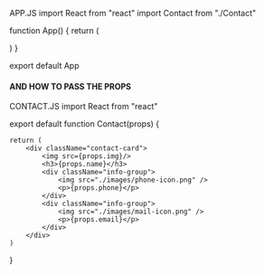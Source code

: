 APP.JS
import React from "react"
import Contact from "./Contact"

function App() {
return (

<div className="contacts">
<Contact 
                img="./images/mr-whiskerson.png" 
                name="Mr. Whiskerson"
                phone="(212) 555-1234"
                email="mr.whiskaz@catnap.meow"
            />
<Contact 
                img="./images/fluffykins.png"
                name="Fluffykins"
                phone="(212) 555-2345"
                email="fluff@me.com"
            />
<Contact 
                img="./images/felix.png"
                name="Felix"
                phone="(212) 555-4567"
                email="thecat@hotmail.com"
            />
<Contact 
                img="./images/pumpkin.png"
                name="Pumpkin"
                phone="(0800) CAT KING"
                email="pumpkin@scrimba.com"
            />
</div>
)
}

export default App

#### AND HOW TO PASS THE PROPS

CONTACT.JS
import React from "react"

export default function Contact(props) {

    return (
        <div className="contact-card">
            <img src={props.img}/>
            <h3>{props.name}</h3>
            <div className="info-group">
                <img src="./images/phone-icon.png" />
                <p>{props.phone}</p>
            </div>
            <div className="info-group">
                <img src="./images/mail-icon.png" />
                <p>{props.email}</p>
            </div>
        </div>
    )

}
